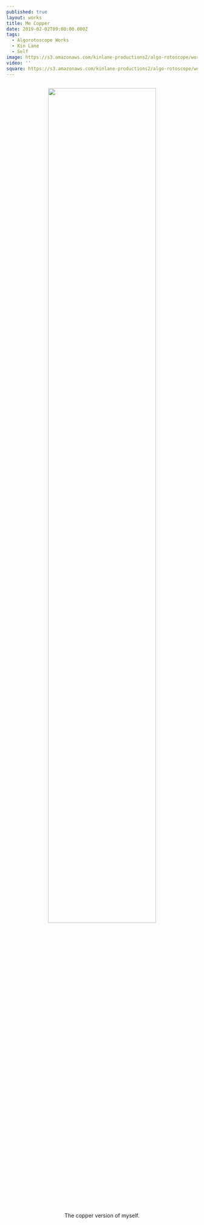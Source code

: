 ```yaml
---
published: true
layout: works
title: Me Copper
date: 2019-02-02T09:00:00.000Z
tags:
  - Algorotoscope Works
  - Kin Lane
  - Self
image: https://s3.amazonaws.com/kinlane-productions2/algo-rotoscope/working/kin-lane-copper-circuits.jpg
video: ''
square: https://s3.amazonaws.com/kinlane-productions2/algo-rotoscope/working/kin-lane-copper-circuits-square.jpg
---
```

<p align="center"><img src="{{ page.image }}" width="75%" style="padding: 15px;" /></p>
<center>The copper version of myself.</center>
